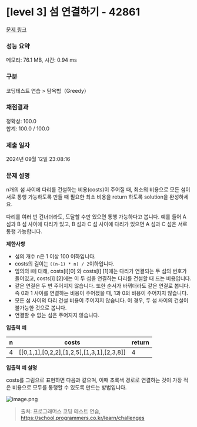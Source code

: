 # \[level 3] 섬 연결하기 - 42861

[문제 링크](https://school.programmers.co.kr/learn/courses/30/lessons/42861)

### 성능 요약

메모리: 76.1 MB, 시간: 0.94 ms

### 구분

코딩테스트 연습 > 탐욕법（Greedy）

### 채점결과

정확성: 100.0\
합계: 100.0 / 100.0

### 제출 일자

2024년 09월 12일 23:08:16

### 문제 설명

n개의 섬 사이에 다리를 건설하는 비용(costs)이 주어질 때, 최소의 비용으로 모든 섬이 서로 통행 가능하도록 만들 때 필요한 최소 비용을 return 하도록 solution을 완성하세요.

다리를 여러 번 건너더라도, 도달할 수만 있으면 통행 가능하다고 봅니다. 예를 들어 A 섬과 B 섬 사이에 다리가 있고, B 섬과 C 섬 사이에 다리가 있으면 A 섬과 C 섬은 서로 통행 가능합니다.

**제한사항**

* 섬의 개수 n은 1 이상 100 이하입니다.
* costs의 길이는 `((n-1) * n) / 2`이하입니다.
* 임의의 i에 대해, costs\[i]\[0] 와 costs\[i] \[1]에는 다리가 연결되는 두 섬의 번호가 들어있고, costs\[i] \[2]에는 이 두 섬을 연결하는 다리를 건설할 때 드는 비용입니다.
* 같은 연결은 두 번 주어지지 않습니다. 또한 순서가 바뀌더라도 같은 연결로 봅니다. 즉 0과 1 사이를 연결하는 비용이 주어졌을 때, 1과 0의 비용이 주어지지 않습니다.
* 모든 섬 사이의 다리 건설 비용이 주어지지 않습니다. 이 경우, 두 섬 사이의 건설이 불가능한 것으로 봅니다.
* 연결할 수 없는 섬은 주어지지 않습니다.

**입출력 예**

| n | costs                                           | return |
| - | ----------------------------------------------- | ------ |
| 4 | \[\[0,1,1],\[0,2,2],\[1,2,5],\[1,3,1],\[2,3,8]] | 4      |

**입출력 예 설명**

costs를 그림으로 표현하면 다음과 같으며, 이때 초록색 경로로 연결하는 것이 가장 적은 비용으로 모두를 통행할 수 있도록 만드는 방법입니다.

![image.png](https://grepp-programmers.s3.amazonaws.com/files/production/13e2952057/f2746a8c-527c-4451-9a73-42129911fe17.png)

> 출처: 프로그래머스 코딩 테스트 연습, https://school.programmers.co.kr/learn/challenges
